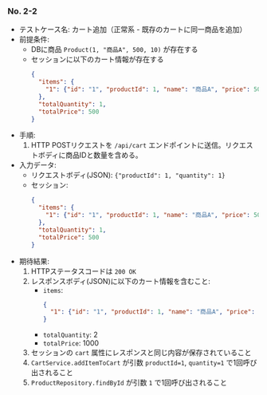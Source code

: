 ### No. 2-2

- テストケース名: カート追加（正常系 - 既存のカートに同一商品を追加）
- 前提条件:
  - DBに商品 `Product(1, "商品A", 500, 10)` が存在する
  - セッションに以下のカート情報が存在する
    ```json
    {
      "items": {
        "1": {"id": "1", "productId": 1, "name": "商品A", "price": 500, "imageUrl": "(商品Aの画像URL)", "quantity": 1, "subtotal": 500}
      },
      "totalQuantity": 1,
      "totalPrice": 500
    }
    ```
- 手順:
  1. HTTP POSTリクエストを `/api/cart` エンドポイントに送信。リクエストボディに商品IDと数量を含める。
- 入力データ:
  - リクエストボディ(JSON): `{"productId": 1, "quantity": 1}`
  - セッション:
    ```json
    {
      "items": {
        "1": {"id": "1", "productId": 1, "name": "商品A", "price": 500, "imageUrl": "(商品Aの画像URL)", "quantity": 1, "subtotal": 500}
      },
      "totalQuantity": 1,
      "totalPrice": 500
    }
    ```
- 期待結果:
  1. HTTPステータスコードは `200 OK`
  2. レスポンスボディ(JSON)に以下のカート情報を含むこと:
     - `items`: 
       ```json
       {
         "1": {"id": "1", "productId": 1, "name": "商品A", "price": 500, "imageUrl": "(商品Aの画像URL)", "quantity": 2, "subtotal": 1000}
       }
       ```
     - `totalQuantity`: 2
     - `totalPrice`: 1000
  3. セッションの `cart` 属性にレスポンスと同じ内容が保存されていること
  4. `CartService.addItemToCart` が引数 `productId=1`, `quantity=1` で1回呼び出されること
  5. `ProductRepository.findById` が引数 `1` で1回呼び出されること
